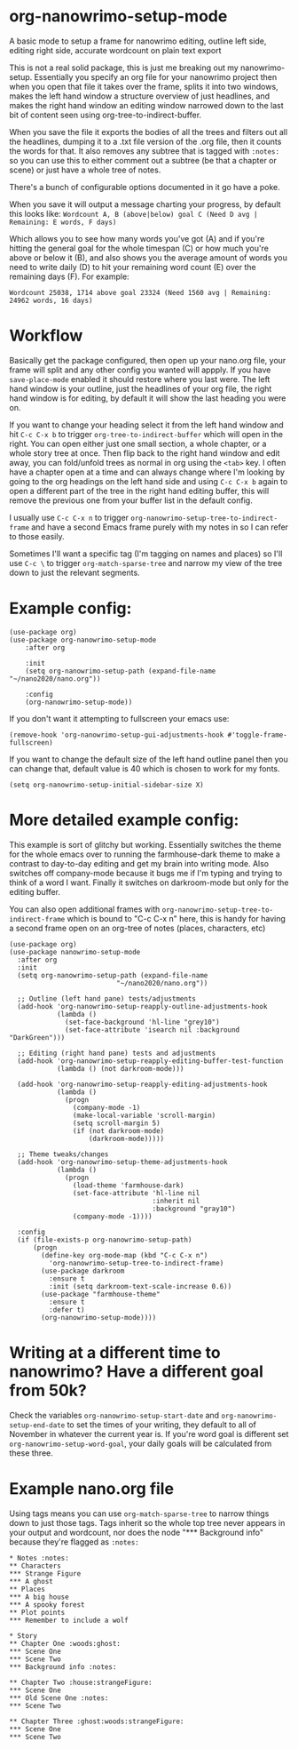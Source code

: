 # org-nanowrimo-setup-mode
A basic mode to setup a frame for nanowrimo editing, outline left side, editing right side, accurate wordcount on plain text export

This is not a real solid package, this is just me breaking out my nanowrimo-setup.  Essentially you specify an org file for your nanowrimo project then when you open that file it takes over the frame, splits it into two windows, makes the left hand window a structure overview of just headlines, and makes the right hand window an editing window narrowed down to the last bit of content seen using org-tree-to-indirect-buffer.

When you save the file it exports the bodies of all the trees and filters out all the headlines, dumping it to a .txt file version of the .org file, then it counts the words for that.  It also removes any subtree that is tagged with `:notes:` so you can use this to either comment out a subtree (be that a chapter or scene) or just have a whole tree of notes.

There's a bunch of configurable options documented in it go have a poke.

When you save it will output a message charting your progress, by default this looks like:
```Wordcount A, B (above|below) goal C (Need D avg | Remaining: E words, F days)```

Which allows you to see how many words you've got (A) and if you're hitting the general goal for the whole timespan (C) or how much you're above or below it (B), and also shows you the average amount of words you need to write daily (D) to hit your remaining word count (E) over the remaining days (F).  For example:

```Wordcount 25038, 1714 above goal 23324 (Need 1560 avg | Remaining: 24962 words, 16 days)```

# Workflow

Basically get the package configured, then open up your nano.org file, your frame will split and any other config you wanted will appply.  If you have `save-place-mode` enabled it should restore where you last were.  The left hand window is your outline, just the headlines of your org file, the right hand window is for editing, by default it will show the last heading you were on.

If you want to change your heading select it from the left hand window and hit `C-c C-x b` to trigger `org-tree-to-indirect-buffer` which will open in the right.  You can open either just one small section, a whole chapter, or a whole story tree at once.  Then flip back to the right hand window and edit away, you can fold/unfold trees as normal in org using the `<tab>` key.  I often have a chapter open at a time and can always change where I'm looking by going to the org headings on the left hand side and using `C-c C-x b` again to open a different part of the tree in the right hand editing buffer, this will remove the previous one from your buffer list in the default config.

I usually use `C-c C-x n` to trigger `org-nanowrimo-setup-tree-to-indirect-frame` and have a second Emacs frame purely with my notes in so I can refer to those easily.

Sometimes I'll want a specific tag (I'm tagging on names and places) so I'll use `C-c \` to trigger `org-match-sparse-tree` and narrow my view of the tree down to just the relevant segments.

# Example config:
```
(use-package org)
(use-package org-nanowrimo-setup-mode
    :after org

    :init
    (setq org-nanowrimo-setup-path (expand-file-name "~/nano2020/nano.org"))
    
    :config
    (org-nanowrimo-setup-mode))
```

If you don't want it attempting to fullscreen your emacs use:
```
(remove-hook 'org-nanowrimo-setup-gui-adjustments-hook #'toggle-frame-fullscreen)
```

If you want to change the default size of the left hand outline panel then you can change that, default value is 40 which is chosen to work for my fonts.
```
(setq org-nanowrimo-setup-initial-sidebar-size X)
```


# More detailed example config:

This example is sort of glitchy but working.  Essentially switches the theme for the whole emacs over to running the farmhouse-dark theme to make a contrast to day-to-day editing and get my brain into writing mode.  Also switches off company-mode because it bugs me if I'm typing and trying to think of a word I want.  Finally it switches on darkroom-mode but only for the editing buffer.

You can also open additional frames with `org-nanowrimo-setup-tree-to-indirect-frame` which is bound to "C-c C-x n" here, this is handy for having a second frame open on an org-tree of notes (places, characters, etc)

```
(use-package org)
(use-package nanowrimo-setup-mode
  :after org
  :init
  (setq org-nanowrimo-setup-path (expand-file-name
                           "~/nano2020/nano.org"))

  ;; Outline (left hand pane) tests/adjustments
  (add-hook 'org-nanowrimo-setup-reapply-outline-adjustments-hook
            (lambda ()
              (set-face-background 'hl-line "grey10")
              (set-face-attribute 'isearch nil :background "DarkGreen")))

  ;; Editing (right hand pane) tests and adjustments
  (add-hook 'org-nanowrimo-setup-reapply-editing-buffer-test-function
            (lambda () (not darkroom-mode)))

  (add-hook 'org-nanowrimo-setup-reapply-editing-adjustments-hook
            (lambda ()
              (progn
                (company-mode -1)
                (make-local-variable 'scroll-margin)
                (setq scroll-margin 5)
                (if (not darkroom-mode)
                    (darkroom-mode)))))

  ;; Theme tweaks/changes
  (add-hook 'org-nanowrimo-setup-theme-adjustments-hook
            (lambda ()
              (progn
                (load-theme 'farmhouse-dark)
                (set-face-attribute 'hl-line nil
                                    :inherit nil
                                    :background "gray10")
                (company-mode -1))))
  
  :config
  (if (file-exists-p org-nanowrimo-setup-path)
      (progn
        (define-key org-mode-map (kbd "C-c C-x n")
          'org-nanowrimo-setup-tree-to-indirect-frame)
        (use-package darkroom
          :ensure t
          :init (setq darkroom-text-scale-increase 0.6))
        (use-package "farmhouse-theme"
          :ensure t
          :defer t)
        (org-nanowrimo-setup-mode))))
```

# Writing at a different time to nanowrimo?  Have a different goal from 50k?

Check the variables `org-nanowrimo-setup-start-date` and `org-nanowrimo-setup-end-date` to set the times of your writing, they default to all of November in whatever the current year is.  If you're word goal is different set `org-nanowrimo-setup-word-goal`, your daily goals will be calculated from these three.

# Example nano.org file

Using tags means you can use `org-match-sparse-tree` to narrow things down to just those tags.  Tags inherit so the whole top tree never appears in your output and wordcount, nor does the node "*** Background info" because they're flagged as `:notes:`

```
* Notes :notes:
** Characters
*** Strange Figure
*** A ghost
** Places
*** A big house
*** A spooky forest
** Plot points
*** Remember to include a wolf

* Story
** Chapter One :woods:ghost:
*** Scene One
*** Scene Two
*** Background info :notes:

** Chapter Two :house:strangeFigure:
*** Scene One
*** Old Scene One :notes:
*** Scene Two

** Chapter Three :ghost:woods:strangeFigure:
*** Scene One
*** Scene Two
```
